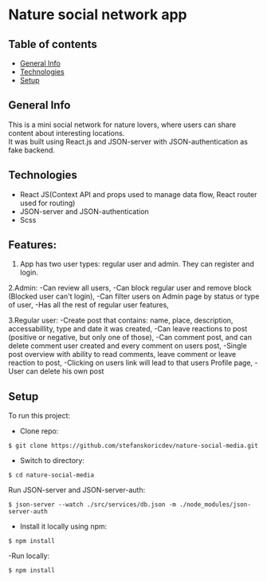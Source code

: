 # Nature social network app

## Table of contents

- [General Info](#general-info)
- [Technologies](#technologies)
- [Setup](#setup)

## General Info

This is a mini social network for nature lovers, where users can share content about interesting locations.<br> It was built using React.js and JSON-server with JSON-authentication as fake backend.

## Technologies

- React JS(Context API and props used to manage data flow, React router used for routing)
- JSON-server and JSON-authentication
- Scss

## Features:

1. App has two user types: regular user and admin. They can register and login.

2.Admin:
-Can review all users,
-Can block regular user and remove block (Blocked user can't login),
-Can filter users on Admin page by status or type of user,
-Has all the rest of regular user features,

3.Regular user:
-Create post that contains: name, place, description, accessabillity, type and date it was created,
-Can leave reactions to post (positive or negative, but only one of those),
-Can comment post, and can delete comment user created and every comment on users post,
-Single post overview with ability to read comments, leave comment or leave reaction to post,
-Clicking on users link will lead to that users Profile page,
-User can delete his own post

## Setup

To run this project:

- Clone repo:

```
$ git clone https://github.com/stefanskoricdev/nature-social-media.git
```

- Switch to directory:

```
$ cd nature-social-media
```

Run JSON-server and JSON-server-auth:

```
$ json-server --watch ./src/services/db.json -m ./node_modules/json-server-auth
```

- Install it locally using npm:

```
$ npm install
```

-Run locally:

```
$ npm install
```
